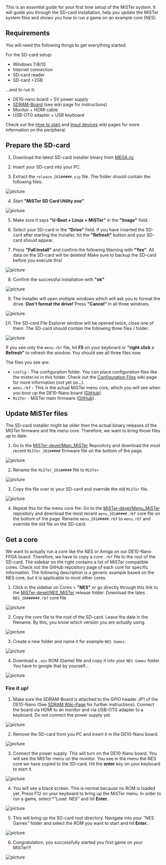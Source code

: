 This is an essential guide for your first time setup of the MiSTer system. It will guide you through the SD-card installation, help you update the MiSTer system files and shows you how to run a game on an example core (NES).

## Requirements
You will need the following things to get everything started.

For the SD-card setup:
* Windows 7/8/10
* Internet connection
* SD-card reader
* SD-card >2GB

...and to run it:
* DE10-nano board + 5V power supply
* [SDRAM-Board](SDRAM-Board) (see wiki page for instructions)
* Monitor + HDMI cable
* USB-OTG adapter + USB keyboard

Check out the [How to start](How-to-start-with-MiSTer) and [Input devices](Input-devices) wiki pages for more information on the peripheral.

## Prepare the SD-card

1. Download the latest SD-card installer binary from [MEGA.nz](https://mega.nz/#F!4ZwSBS5D!_Tr2QDbCzmuEdPeYX8xTXA)

2. Insert your SD-card into your PC.

3. Extract the `release_201#####.zip` file. The folder should contain the following files:

 ![picture](pictures/setup-windows_sd-card_installer_file.png)

4. Start **"MiSTer SD Card Utility.exe"**

 ![picture](pictures/setup-windows_sd-card_installer_window.png)

5. Make sure it says **"U-Boot + Linux + MiSTer"** in the **"Image"** field.

6. Select your SD-card in the **"Drive"** field. If you have inserted the SD-card after starting the Installer, hit the  **"Refresh"** button and your SD-card should appear.

7. Press **"Full Install"** and confirm the following Warning with **"Yes"**. All data on the SD-card will be deleted! Make sure to backup the SD-card before you execute this!

 ![picture](pictures/setup-windows_sd-card_installer_warning.png)

8. Confirm the successful installation with **"ok"**

  ![picture](pictures/setup-windows_sd-card_installer_install_success.png)

9. The Installer will open multiple windows which will ask you to format the drive. **Don't format the drive!** Press **"Cancel"** in all three windows.

 ![picture](pictures/setup-windows_sd-card_installer_close_format.png)

10. The SD-card File Explorer window will be opened twice, close one of them. The SD-card should contain the following three files / folder:

 ![picture](pictures/setup-windows_sd-card_installer_sd-card_content.png)

 If you see only the `menu.rbf` file, hit **F5** on your keyboard or **"right click > Refresh"** to refresh the window. You should see all three files now.

 The files you see are:
 * `config` - The configuration folder. You can place configuration files like the mister.ini in this folder. Check out the [Configuration Files](Configuration-Files) wiki page for more information (not yet so...).
 * `menu.rbf` - This is the actual MiSTer menu core, which you will see when you boot up the DE10-Nano board  ([GitHub](https://github.com/MiSTer-devel/Menu_MiSTer/tree/master/releases)).
 * `MiSTer` - MiSTer main firmware ([GitHub](https://github.com/MiSTer-devel/Main_MiSTer/tree/master/releases))


## Update MiSTer files

The SD-card installer might be older then the actual binary releases of the MiSTer firmware and the menu core. Therefore, we want to bring those files up to date.

1. Go to the [MiSTer-devel/Main_MiSTer](https://github.com/MiSTer-devel/Main_MiSTer/tree/master/releases) Repository and download the most recent `MiSTer_201#####` firmware file on the bottom of the page.

 ![picture](pictures/setup-windows_mister-files-update_download-firmware.png)

2. Rename the `MiSTer_201#####` file to `MiSTer`

 ![picture](pictures/setup-windows_mister-files-update_rename-firmware.png)

3. Copy the file over to your SD-card and override the old `MiSTer` file.

 ![picture](pictures/setup-windows_mister-files-update_override.png)

4. Repeat this for the menu core file: Go to the [MiSTer-devel/Menu_MiSTer](https://github.com/MiSTer-devel/Menu_MiSTer/tree/master/releases) repository and download the most recent `menu_201#####.rbf` core file on the bottom of the page. Rename `menu_201#####.rbf` to `menu.rbf` and override the old file on the SD-card.

## Get a core

We want to actually run a core like the NES or Amiga on our DE10-Nano FPGA board. Therefore, we have to copy a core `.rbf` file to the root of the SD-card. The sidebar on the right contains a list of MiSTer compatible cores. Check out the GitHub repository page of each core for specific information. The following description is a generic example based on the NES core, but it is applicable to most other cores.

1. Click in the sidebar on Cores > **"NES"** or go directly through this link to the [MiSTer-devel/NES_MiSTer](https://github.com/MiSTer-devel/NES_MiSTer/tree/master/releases) release folder. Download the lates `NES_20######.rbf` core file

 ![picture](pictures/setup-core_download-nes.png)

2. Copy the core file to the root of the SD-card. Leave the date in the filename. By this, you know which version you are actually using.

 ![picture](pictures/setup-core_copy-nes-to-sd.png)

3. Create a new folder and name it for example `NES Games`.

 ![picture](pictures/setup-core_create-folder.png)

4. Download a `.nes` ROM (Game) file and copy it into your `NES Games` folder. You have to google that by yourself...

 ![picture](pictures/setup-core_copy-rom-to-sd.png)

### Fire it up!

1. Make sure the SDRAM-Board is attached to the GPIO header JP1 of the DE10-Nano (See [SDRAM Wiki-Page](SDRAM-Board) for further instructions). Connect the board via HDMI to an monitor and via USB-OTG adapter to a keyboard. Do not connect the power supply yet.

 ![picture](pictures/setup-fireup_connect-it.jpg)

2. Remove the SD-card from you PC and insert it in the DE10-Nano board.

 ![picture](pictures/setup-fireup_insert-sd.jpg)

3. Connect the power supply. This will turn on the DE10-Nano board. You will see the MiSTer menu on the monitor. You see in the menu the NES core we have copied to the SD-card. Hit the **enter** key on your keyboard to start it.

 ![picture](pictures/setup-fireup_mister-menu.jpg)

4. You will see a black screen. This is normal because no ROM is loaded yet. Press F12 on your keyboard to bring up the MiSTer menu. In order to run a game, select **"Load *.NES"** and hit **Enter**.

 ![picture](pictures/setup-fireup_nes-main-menu.jpg)

5. This will bring up the SD-card root directory. Navigate into your "NES Games" folder and select the ROM you want to start and hit **Enter**..

 ![picture](pictures/setup-fireup_nes-select-rom.jpg)

6. Congratulation, you successfully started you first game on your MiSTer!!!

 ![picture](pictures/setup-fireup_nes-rom-running.jpg)
